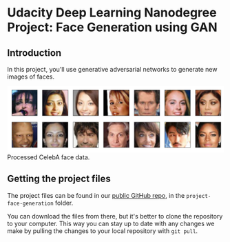 # Udacity Deep Learning Nanodegree Project: Face Generation using GAN

## Introduction
In this project, you'll use generative adversarial networks to generate new images of faces.

![alt text](assets/processed_face_data.png)
Processed CelebA face data.

## Getting the project files
The project files can be found in our [public GitHub repo](https://github.com/udacity/deep-learning-v2-pytorch/tree/master/), in the `project-face-generation` folder.

You can download the files from there, but it's better to clone the repository to your computer. This way you can stay up to date with any changes we make by pulling the changes to your local repository with `git pull`.

